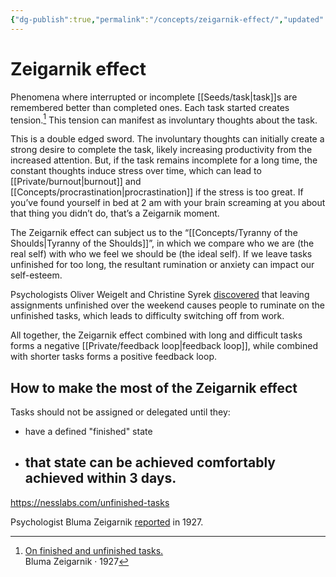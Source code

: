```yaml
---
{"dg-publish":true,"permalink":"/concepts/zeigarnik-effect/","updated":"2023-12-02T11:34:56.133-08:00"}
---
```



# Zeigarnik effect

Phenomena where interrupted or incomplete [[Seeds/task\|task]]s are remembered better than completed ones. Each task started creates tension.[^1] This tension can manifest as involuntary thoughts about the task.

This is a double edged sword. The involuntary thoughts can initially create a  strong desire to complete the task, likely increasing productivity from the increased attention. But, if the task remains incomplete for a long time, the constant thoughts induce stress over time, which can lead to [[Private/burnout\|burnout]] and  [[Concepts/procrastination\|procrastination]] if the stress is too great. If you’ve found yourself in bed at 2 am with your brain screaming at you about that thing you didn’t do, that’s a Zeigarnik moment.

The Zeigarnik effect can subject us to the “[[Concepts/Tyranny of the Shoulds\|Tyranny of the Shoulds]]”, in which we compare who we are (the real self) with who we feel we should be (the ideal self). If we leave tasks unfinished for too long, the resultant rumination or anxiety can impact our self-esteem.

Psychologists Oliver Weigelt and Christine Syrek [discovered](https://www.ncbi.nlm.nih.gov/pmc/articles/PMC5751022/#B4-ijerph-14-01606) that leaving assignments unfinished over the weekend causes people to ruminate on the unfinished tasks, which leads to difficulty switching off from work.

All together, the Zeigarnik effect combined with long and difficult tasks forms a negative [[Private/feedback loop\|feedback loop]], while combined with shorter tasks forms a positive feedback loop.

## How to make the most of the Zeigarnik effect

Tasks should not be assigned or delegated until they: 
- have a defined "finished" state
- that state can be achieved comfortably achieved within 3 days.
	- 

https://nesslabs.com/unfinished-tasks

Psychologist Bluma Zeigarnik [reported](https://link.springer.com/article/10.3758/s13421-020-01033-5) in 1927.

[^1]: [On finished and unfinished tasks.](https://psycnet.apa.org/record/2007-10344-025?doi=1)<br /> Bluma Zeigarnik ‧ 1927